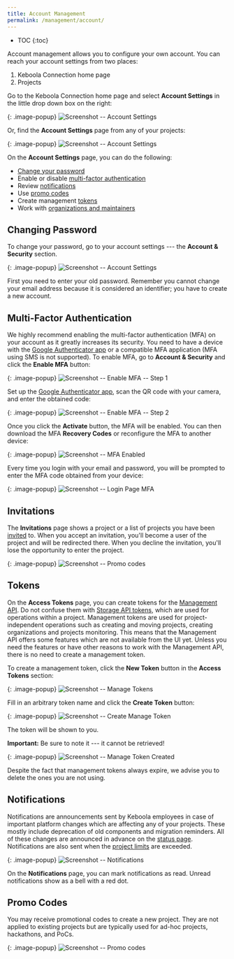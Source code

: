 ```yaml
---
title: Account Management
permalink: /management/account/
---
```


* TOC
{:toc}

Account management allows you to configure your own account.
You can reach your account settings from two places:

1. Keboola Connection home page
2. Projects

Go to the Keboola Connection home page and select **Account Settings** in the little drop down box on the right:

{: .image-popup}
![Screenshot -- Account Settings](/management/account/account-setting-1.png)

Or, find the **Account Settings** page from any of your projects:

{: .image-popup}
![Screenshot -- Account Settings](/management/account/account-setting-2.png)

On the **Account Settings** page, you can do the following:

- [Change your password](#changing-password)
- Enable or disable [multi-factor authentication](#multi-factor-authentication)
- Review [notifications](#notifications)
- Use [promo codes](#promo-codes)
- Create management [tokens](#tokens)
- Work with [organizations and maintainers](/management/organization/)

## Changing Password
To change your password, go to your account settings --- the **Account & Security** section.

{: .image-popup}
![Screenshot -- Account Settings](/management/account/change-password.png)

First you need to enter your old password. Remember you cannot change your email address
because it is considered an identifier; you have to create a new account.

## Multi-Factor Authentication
We highly recommend enabling the multi-factor authentication (MFA) on your account as it greatly increases its security.
You need to have a device with the [Google Authenticator app](https://support.google.com/accounts/answer/1066447?hl=en) or
a compatible MFA application (MFA using SMS is not supported). To enable MFA, go to **Account & Security** and click the **Enable MFA** button:

{: .image-popup}
![Screenshot -- Enable MFA -- Step 1](/management/account/enable-mfa-1.png)

Set up the [Google Authenticator app](https://support.google.com/accounts/answer/1066447?hl=en), scan the
QR code with your camera, and enter the obtained code:

{: .image-popup}
![Screenshot -- Enable MFA -- Step 2](/management/account/enable-mfa-2.png)

Once you click the **Activate** button, the MFA will be enabled. You can then download the MFA
**Recovery Codes** or reconfigure the MFA to another device:

{: .image-popup}
![Screenshot -- MFA Enabled](/management/account/enable-mfa-3.png)

Every time you login with your email and password,
you will be prompted to enter the MFA code obtained from your device:

{: .image-popup}
![Screenshot -- Login Page MFA](/management/account/login-3.png)

## Invitations
The **Invitations** page shows a project or a list of projects you have been [invited](/management/project/users/#inviting-a-user) to.
When you accept an invitation, you'll become a user of the project and will be redirected there. When
you decline the invitation, you'll lose the opportunity to enter the project.

{: .image-popup}
![Screenshot -- Promo codes](/management/account/invitations.png)

## Tokens
On the **Access Tokens** page, you can create tokens for the [Management API](https://keboolamanagementapi.docs.apiary.io/#).
Do not confuse them with [Storage API tokens](/management/project/tokens/), which are used for operations
within a project. Management tokens are used for project-independent operations such as creating and moving projects,
creating organizations and projects monitoring. This means that the Management API offers some features which are
not available from the UI yet. Unless you need the features or have other reasons to work with
the Management API, there is no need to create a management token.

To create a management token, click the **New Token** button in the **Access Tokens** section:

{: .image-popup}
![Screenshot -- Manage Tokens](/management/account/manage-tokens.png)

Fill in an arbitrary token name and click the **Create Token** button:

{: .image-popup}
![Screenshot -- Create Manage Token](/management/account/manage-token-create.png)

The token will be shown to you.

**Important:** Be sure to note it --- it cannot be retrieved!

{: .image-popup}
![Screenshot -- Manage Token Created](/management/account/manage-token-created.png)

Despite the fact that management tokens always expire, we advise you to delete the ones you are not using.

## Notifications
Notifications are announcements sent by Keboola employees in case of important platform changes which
are affecting any of your projects. These mostly include deprecation of old components and migration reminders.
All of these changes are announced in advance on the [status page](http://status.keboola.com/).
Notifications are also sent when the [project limits](/management/project/limits/) are exceeded.

{: .image-popup}
![Screenshot -- Notifications](/management/account/notifications.png)

On the **Notifications** page, you can mark notifications as read. Unread notifications show as a bell with a
red dot.

## Promo Codes
You may receive promotional codes to create a new project. They are not applied to existing
projects but are typically used for ad-hoc projects, hackathons, and PoCs.

{: .image-popup}
![Screenshot -- Promo codes](/management/account/promo-codes.png)
